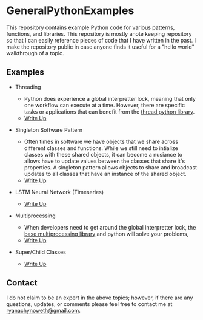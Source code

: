 # GeneralPythonExamples
This repository contains example Python code for various patterns, functions, and libraries. This repository is mostly anote keeping repository so that I can easily reference pieces of code that I have written in the past. I make the repository public in case anyone finds it useful for a "hello world" walkthrough of a topic. 

## Examples

- Threading
    - Python does experience a global interpretter lock, meaning that only one workflow can execute at a time. However, there are specific tasks or applications that can benefit from the [thread python library](https://docs.python.org/3/library/threading.html). 
    - [Write Up](threadingExample/README.md)

- Singleton Software Pattern
    - Often times in software we have objects that we share across different classes and functions. While we still need to intialize classes with these shared objects, it can become a nusiance to allows have to update values between the classes that share it's properties. A singleton pattern allows objects to share and broadcast updates to all classes that have an instance of the shared object. 
    - [Write Up](singletonExample/README.md)

- LSTM Neural Network (Timeseries)
    - [Write Up](LSTM/README.md)

- Multiprocessing
    - When developers need to get around the global interpretter lock, the [base multiprocessing library](https://docs.python.org/3/library/multiprocessing.html) and python will solve your problems, 
    - [Write Up](multiprocessingExample/README.md)

- Super/Child Classes
    - [Write Up](superClass/README.md)


## Contact 

I do not claim to be an expert in the above topics; however, if there are any questions, updates, or comments please feel free to contact me at ryanachynoweth@gmail.com. 
